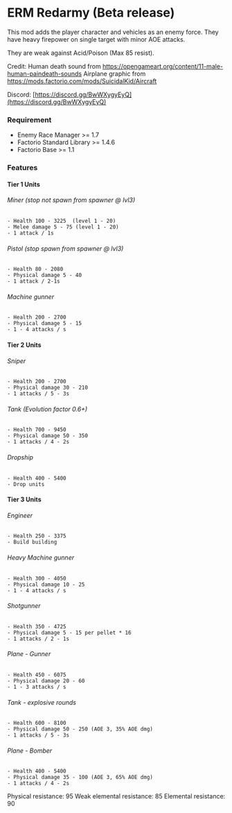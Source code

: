 # ERM Redarmy (Beta release)
This mod adds the player character and vehicles as an enemy force. They have heavy firepower on single target with minor AOE attacks.

They are weak against Acid/Poison (Max 85 resist).

Credit:
Human death sound from https://opengameart.org/content/11-male-human-paindeath-sounds
Airplane graphic from https://mods.factorio.com/mods/SuicidalKid/Aircraft

Discord:  [https://discord.gg/BwWXygyEyQ](https://discord.gg/BwWXygyEyQ)

### Requirement
* Enemy Race Manager >= 1.7
* Factorio Standard Library >= 1.4.6
* Factorio Base >= 1.1

### Features
#### Tier 1 Units
###### Miner (stop not spawn from spawner @ lvl3)
    - Health 100 - 3225  (level 1 - 20)
    - Melee damage 5 - 75 (level 1 - 20)
    - 1 attack / 1s  

###### Pistol (stop spawn from spawner @ lvl3)
    - Health 80 - 2080
    - Physical damage 5 - 40 
    - 1 attack / 2-1s

###### Machine gunner
    - Health 200 - 2700
    - Physical damage 5 - 15   
    - 1 - 4 attacks / s

#### Tier 2 Units

###### Sniper
    - Health 200 - 2700
    - Physical damage 30 - 210
    - 1 attacks / 5 - 3s

###### Tank (Evolution factor 0.6+)
    - Health 700 - 9450
    - Physical damage 50 - 350  
    - 1 attacks / 4 - 2s

###### Dropship
    - Health 400 - 5400
    - Drop units

#### Tier 3 Units
###### Engineer
    - Health 250 - 3375
    - Build building

###### Heavy Machine gunner
    - Health 300 - 4050
    - Physical damage 10 - 25   
    - 1 - 4 attacks / s

###### Shotgunner
    - Health 350 - 4725
    - Physical damage 5 - 15 per pellet * 16
    - 1 attacks / 2 - 1s

###### Plane - Gunner
    - Health 450 - 6075
    - Physical damage 20 - 60
    - 1 - 3 attacks / s

###### Tank - explosive rounds
    - Health 600 - 8100
    - Physical damage 50 - 250 (AOE 3, 35% AOE dmg)
    - 1 attacks / 5 - 3s

###### Plane - Bomber
    - Health 400 - 5400
    - Physical damage 35 - 100 (AOE 3, 65% AOE dmg)
    - 1 attacks / 4 - 2s

Physical resistance: 95
Weak elemental resistance: 85
Elemental resistance: 90